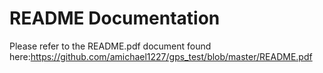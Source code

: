 # README Documentation

Please refer to the README.pdf document found here:https://github.com/amichael1227/gps_test/blob/master/README.pdf
